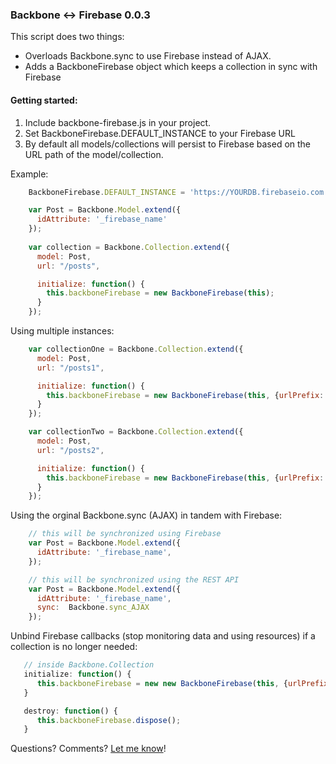 ### Backbone <-> Firebase 0.0.3

This script does two things:

* Overloads Backbone.sync to use Firebase instead of AJAX.
* Adds a BackboneFirebase object which keeps a collection in sync with Firebase

#### Getting started:

1. Include backbone-firebase.js in your project.
2. Set BackboneFirebase.DEFAULT_INSTANCE to your Firebase URL
3. By default all models/collections will persist to Firebase based on the URL path of the model/collection.

Example:

```javascript
    BackboneFirebase.DEFAULT_INSTANCE = 'https://YOURDB.firebaseio.com';

    var Post = Backbone.Model.extend({
      idAttribute: '_firebase_name'
    });
    
    var collection = Backbone.Collection.extend({
      model: Post,
      url: "/posts",

      initialize: function() {
        this.backboneFirebase = new BackboneFirebase(this);
      }
    });
```

Using multiple instances:

```javascript
    var collectionOne = Backbone.Collection.extend({
      model: Post,
      url: "/posts1",

      initialize: function() {
        this.backboneFirebase = new BackboneFirebase(this, {urlPrefix: 'http://DB_ONE.firebaseio.com'});
      }
    });

    var collectionTwo = Backbone.Collection.extend({
      model: Post,
      url: "/posts2",

      initialize: function() {
        this.backboneFirebase = new BackboneFirebase(this, {urlPrefix: 'http://DB_TWO.firebaseio.com'});
      }
    });
```

Using the orginal Backbone.sync (AJAX) in tandem with Firebase:

```javascript
    // this will be synchronized using Firebase
    var Post = Backbone.Model.extend({
      idAttribute: '_firebase_name',
    });

    // this will be synchronized using the REST API
    var Post = Backbone.Model.extend({
      idAttribute: '_firebase_name',
      sync:  Backbone.sync_AJAX
    });
```

Unbind Firebase callbacks (stop monitoring data and using resources) if a collection is no longer needed:

```javascript
   // inside Backbone.Collection
   initialize: function() {
      this.backboneFirebase = new new BackboneFirebase(this, {urlPrefix: 'http://DB_ONE.firebaseio.com'});
   }

   destroy: function() {
      this.backboneFirebase.dispose();
   }
```

Questions? Comments? [Let me know](https://github.com/alexbain/backbone-firebase/issues)!
